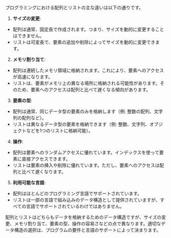 プログラミングにおける配列とリストの主な違いは以下の通りです。

1. **サイズの変更**:
- 配列は通常、固定長で作成されます。つまり、サイズを動的に変更することはできません。
- リストは可変長で、要素の追加や削除によってサイズを動的に変更できます。

2. **メモリ割り当て**:
- 配列は連続したメモリ領域に格納されます。これにより、要素へのアクセスが高速になります。
- リストは、要素がメモリ上の異なる場所に格納される可能性があります。そのため、要素へのアクセスは配列と比べて遅くなる傾向があります。

3. **要素の型**:
- 配列は通常、同じデータ型の要素のみを格納します（例: 整数の配列、文字列の配列など）。
- リストは異なるデータ型の要素を格納できます（例: 整数、文字列、オブジェクトなどを1つのリストに格納可能）。

4. **操作**:
- 配列は要素へのランダムアクセスに優れています。インデックスを使って要素に直接アクセスできます。
- リストは要素の挿入や削除に優れています。ただし、要素へのアクセスは配列と比べて遅くなります。

5. **利用可能な言語**:
- 配列はほとんどのプログラミング言語でサポートされています。
- リストは一部の言語で組み込みのデータ構造として提供されていますが、すべての言語でサポートされているわけではありません。

配列とリストはどちらもデータを格納するためのデータ構造ですが、サイズの変更、メモリ割り当て、要素の型、操作の容易さなどの点で異なります。適切なデータ構造の選択は、プログラムの要件と言語のサポートによって決まります。